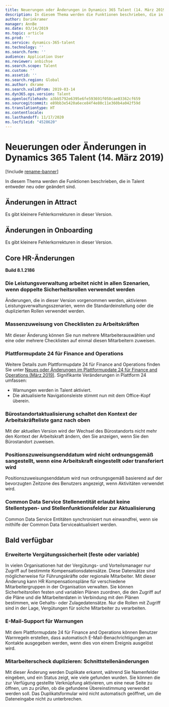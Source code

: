 ```yaml
---
title: Neuerungen oder Änderungen in Dynamics 365 Talent (14. März 2019)
description: In diesem Thema werden die Funktionen beschrieben, die in Microsoft Dynamics 365 Talent entweder neu oder geändert sind.
author: Darinkramer
manager: AnnBe
ms.date: 03/14/2019
ms.topic: article
ms.prod: ''
ms.service: dynamics-365-talent
ms.technology: ''
ms.search.form: ''
audience: Application User
ms.reviewer: anbichse
ms.search.scope: Talent
ms.custom: ''
ms.assetid: ''
ms.search.region: Global
ms.author: dkrame
ms.search.validFrom: 2019-03-14
ms.dyn365.ops.version: Talent
ms.openlocfilehash: a3bb5792e6395e6fe593691f050cae03362cf659
ms.sourcegitcommit: e89bb3e5420a6ece84f4e80c11e360b4a042f59d
ms.translationtype: HT
ms.contentlocale: 
ms.lasthandoff: 11/17/2020
ms.locfileid: "4528620"
---
```

# <a name="whats-new-or-changed-in-dynamics-365-talent-march-14-2019"></a>Neuerungen oder Änderungen in Dynamics 365 Talent (14. März 2019)

[!include [rename-banner](~/includes/cc-data-platform-banner.md)]

In diesem Thema werden die Funktionen beschrieben, die in Talent entweder neu oder geändert sind.

## <a name="changes-in-attract"></a>Änderungen in Attract
Es gibt kleinere Fehlerkorrekturen in dieser Version.

## <a name="changes-in-onboarding"></a>Änderungen in Onboarding
Es gibt kleinere Fehlerkorrekturen in dieser Version.

## <a name="changes-in-core-hr"></a>Core HR-Änderungen
**Build 8.1.2186**

### <a name="performance-management-not-working-in-all-scenarios-when-using-duplicate-security-roles"></a>Die Leistungsverwaltung arbeitet nicht in allen Szenarien, wenn doppelte Sicherheitsrollen verwendet werden
Änderungen, die in dieser Version vorgenommen werden, aktivieren Leistungsverwaltungsszenarien, wenn die Standardeinstellung oder die duplizierten Rollen verwendet werden.

### <a name="mass-assign-checklists-to-workers"></a>Massenzuweisung von Checklisten zu Arbeitskräften
Mit dieser Änderung können Sie nun mehrere Mitarbeiterauswählen und eine oder mehrere Checklisten auf einmal diesen Mitarbeitern zuweisen. 

### <a name="platform-update-24-for-finance-and-operations"></a>Plattformupdate 24 für Finance and Operations
Weitere Details zum Plattformupdate 24 für Finance and Operations finden Sie unter [Neues oder Änderungen im Plattformupdate 24 für Finance and Operations (März 2019)](https://docs.microsoft.com/dynamics365/unified-operations/fin-and-ops/get-started/whats-new-platform-update-24). Signifikante Veränderungen in Plattform 24 umfassen: 

- Warnungen werden in Talent aktiviert.
- Die aktualisierte Navigationsleiste stimmt nun mit dem Office-Kopf überein.

### <a name="office-location-update-switches-the-context-to-the-top-of-the-worker-list"></a>Bürostandortaktualisierung schaltet den Kontext der Arbeitskräfteliste ganz nach oben
Mit der aktuellen Version wird der Wechsel des Bürostandorts nicht mehr den Kontext der Arbeitskraft ändern, den Sie anzeigen, wenn Sie den Bürostandort zuweisen.

### <a name="position-assignment-end-date-doesnt-display-correctly-on-worker-hire-and-transfer-actions"></a>Positionszuweisungsenddatum wird nicht ordnungsgemäß sangestellt, wenn eine Arbeitskraft eingestellt oder transferiert wird
Positionszuweisungsenddatum wird nun ordnungsgemäß basierend auf der bevorzugten Zeitzone des Benutzers angezeigt, wenn Aktivitäten verwendet wird.

### <a name="common-data-service-job-entity-doesnt-allow-job-type-and-job-function-fields-to-update"></a>Common Data Service Stellenentität erlaubt keine Stellentypen- und Stellenfunktionsfelder zur Aktualisierung
Common Data Service Entitäten synchronisiert nun einwandfrei, wenn sie mithilfe der Common Data Serviceaktualisiert werden.

## <a name="coming-soon"></a>Bald verfügbar

###  <a name="advanced-compensation-security-fixed-and-variable"></a>Erweiterte Vergütungssicherheit (feste oder variable)
In vielen Organisationen hat der Vergütungs- und Vorteilsmanager nur Zugriff auf bestimmte Kompensationsdatensätze. Diese Datensätze sind möglicherweise für Führungskräfte oder regionale Mitarbeiter. Mit dieser Änderung kann HR Kompensationspläne für verschiedene Mitarbeitergruppen in der Organisation verwalten. Sie können Sicherheitsrollen festen und variablen Plänen zuordnen, die den Zugriff auf die Pläne und die Mitarbeiterdaten in Verbindung mit den Plänen bestimmen, wie Gehalts- oder Zulagedatensätze. Nur die Rollen mit Zugriff sind in der Lage, Vergütungen für solche Mitarbeiter zu verarbeiten.

###  <a name="email-support-for-alerts"></a>E-Mail-Support für Warnungen
Mit dem Plattformupdate 24 für Finance and Operations können Benutzer Warnregeln erstellen, dass automatisch E-Mail-Benachrichtigungen an Kontakte ausgegeben werden, wenn dies von einem Ereignis ausgelöst wird.

### <a name="duplicate-employee-check-interface-changes"></a>Mitarbeiterscheck duplizieren: Schnittstellenänderungen
Mit dieser Änderung werden Duplikate erkannt, während Sie Namenfelder eingeben, und ein Status zeigt, wie viele gefunden wurden. Sie können die zur Verfügung gestellte Verknüpfung aktivieren, um eine neue Seite zu öffnen, um zu prüfen, ob die gefundene Übereinstimmung verwendet werden soll. Das Duplikatsformular wird nicht automatisch geöffnet, um die Dateneingabe nicht zu unterbrechen.
